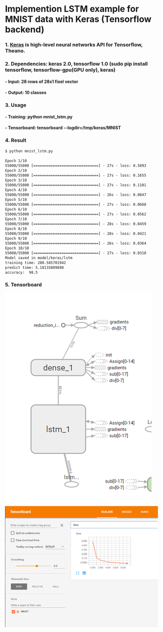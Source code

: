 # Implemention LSTM example for MNIST data with Keras (Tensorflow backend)

### 1. [Keras](https://github.com/fchollet/keras) is high-level neural networks API for Tensorflow, Theano.
### 2. Dependencies: keras 2.0, tensorflow 1.0 (sudo pip install tensorflow, tensorflow-gpu(GPU only), keras)
#### - Input: 28 rows of 28x1 fixel vector
#### - Output: 10 classes
### 3. Usage
#### - Training: python mnist_lstm.py
#### - Tensorboard: tensorboard --logdir=/tmp/keras/MNIST

### 4. Result
```shell
$ python mnist_lstm.py

Epoch 1/10
55000/55000 [==============================] - 27s - loss: 0.5893
Epoch 2/10
55000/55000 [==============================] - 27s - loss: 0.1655
Epoch 3/10
55000/55000 [==============================] - 27s - loss: 0.1101
Epoch 4/10
55000/55000 [==============================] - 26s - loss: 0.0847
Epoch 5/10
55000/55000 [==============================] - 27s - loss: 0.0668
Epoch 6/10
55000/55000 [==============================] - 27s - loss: 0.0562
Epoch 7/10
55000/55000 [==============================] - 28s - loss: 0.0459
Epoch 8/10
55000/55000 [==============================] - 28s - loss: 0.0421
Epoch 9/10
55000/55000 [==============================] - 26s - loss: 0.0364
Epoch 10/10
55000/55000 [==============================] - 27s - loss: 0.0318
Model saved in model/keras/lstm
training time: 280.585701942
predict time: 5.18135809898
accuracy:  98.5
```

### 5. Tensorboard
![graph](graph.PNG)
![loss](loss.PNG)
